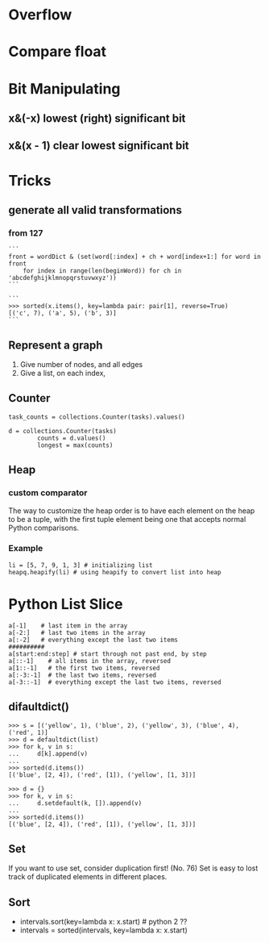 # Overflow
# Compare float

# Bit Manipulating
## x&(-x)  lowest (right) significant bit
## x&(x - 1) clear lowest significant bit

# Tricks
## generate all valid transformations
### from 127
    ```
    front = wordDict & (set(word[:index] + ch + word[index+1:] for word in front 
        for index in range(len(beginWord)) for ch in 'abcdefghijklmnopqrstuvwxyz'))
    ```

    ```
    >>> sorted(x.items(), key=lambda pair: pair[1], reverse=True)
    [('c', 7), ('a', 5), ('b', 3)]
    ```

## Represent a graph
 1. Give number of nodes, and all edges
 2. Give a list, on each index, 

## Counter
```
task_counts = collections.Counter(tasks).values()
```
```
d = collections.Counter(tasks)
        counts = d.values()
        longest = max(counts)
```

## Heap
### custom comparator
The way to customize the heap order is to have each element on the heap to be a tuple, with the first tuple element being one that accepts normal Python comparisons.
### Example
```
li = [5, 7, 9, 1, 3] # initializing list
heapq.heapify(li) # using heapify to convert list into heap
```
# Python List Slice
```
a[-1]    # last item in the array
a[-2:]   # last two items in the array
a[:-2]   # everything except the last two items
##########
a[start:end:step] # start through not past end, by step
a[::-1]    # all items in the array, reversed
a[1::-1]   # the first two items, reversed
a[:-3:-1]  # the last two items, reversed
a[-3::-1]  # everything except the last two items, reversed
```

## difaultdict()
```
>>> s = [('yellow', 1), ('blue', 2), ('yellow', 3), ('blue', 4), ('red', 1)]
>>> d = defaultdict(list)
>>> for k, v in s:
...     d[k].append(v)
...
>>> sorted(d.items())
[('blue', [2, 4]), ('red', [1]), ('yellow', [1, 3])]
```
```
>>> d = {}
>>> for k, v in s:
...     d.setdefault(k, []).append(v)
...
>>> sorted(d.items())
[('blue', [2, 4]), ('red', [1]), ('yellow', [1, 3])]
```

## Set
If you want to use set, consider duplication first! (No. 76)
Set is easy to lost track of duplicated elements in different places.

## Sort
* intervals.sort(key=lambda x: x.start) # python 2 ??
* intervals = sorted(intervals, key=lambda x: x.start)